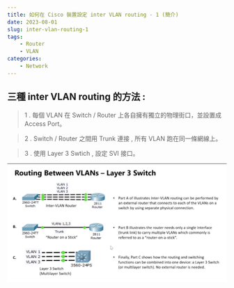 ```yaml
---
title: 如何在 Cisco 裝置設定 inter VLAN routing - 1 (簡介)
date: 2023-08-01
slug: inter-vlan-routing-1
tags: 
    - Router
    - VLAN
categories:
    - Network
---
```


## 三種 inter VLAN routing 的方法 : 

> 1 . 每個 VLAN 在 Switch / Router 上各自擁有獨立的物理街口，並設置成 Access Port。

> 2 . Switch / Router 之間用 Trunk 連接 , 所有 VLAN 跑在同一條網線上。

> 3 . 使用 Layer 3 Swtich , 設定 SVI 接口。

![inter vlan routing](step-1-1.png)